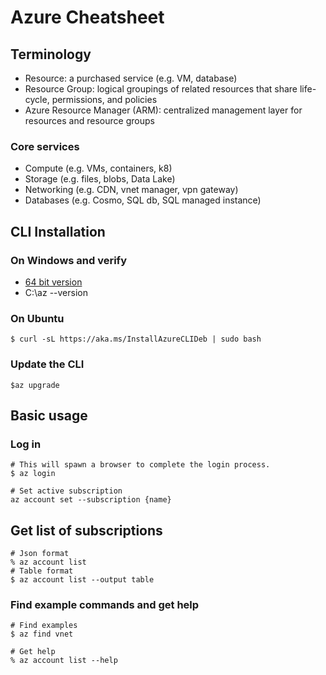 # Azure Cheatsheet

## Terminology

- Resource: a purchased service (e.g. VM, database)
- Resource Group: logical groupings of related resources that share life-cycle, permissions, and policies
- Azure Resource Manager (ARM): centralized management layer for resources and resource groups

### Core services

- Compute (e.g. VMs, containers, k8)
- Storage (e.g. files, blobs, Data Lake)
- Networking (e.g. CDN, vnet manager, vpn gateway)
- Databases (e.g. Cosmo, SQL db, SQL managed instance)

## CLI Installation

### On Windows and verify

- [64 bit version](https://aka.ms/installazurecliwindowsx64)
- C:\az --version

### On Ubuntu
`$ curl -sL https://aka.ms/InstallAzureCLIDeb | sudo bash`

### Update the CLI
`$az upgrade`

## Basic usage

### Log in
~~~
# This will spawn a browser to complete the login process.
$ az login

# Set active subscription
az account set --subscription {name}
~~~

## Get list of subscriptions
~~~
# Json format
% az account list
# Table format
$ az account list --output table
~~~

### Find example commands and get help
~~~
# Find examples
$ az find vnet

# Get help
% az account list --help
~~~

